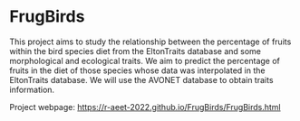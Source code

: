 # FrugBirds
This project aims to study the relationship between the percentage of fruits within the bird species diet from the EltonTraits database and some morphological and ecological traits. We aim to predict the percentage of fruits in the diet of those species whose data was interpolated in the EltonTraits database.
We will use the AVONET database to obtain traits information.

Project webpage: https://r-aeet-2022.github.io/FrugBirds/FrugBirds.html
